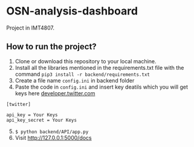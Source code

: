 # OSN-analysis-dashboard
Project in IMT4807.

## How to run the project?

1. Clone or download this repository to your local machine.
2. Install all the libraries mentioned in the requirements.txt file with the command `pip3 install -r backend/requirements.txt`
3. Create a file name `config.ini` in backend folder
4. Paste the code in `config.ini` and insert key deatils which you will get keys here [developer.twitter.com](https://developer.twitter.com/en)
```
[twitter]

api_key = Your Keys
api_key_secret = Your Keys
```
5. `$ python backend/API/app.py`
6. Visit http://127.0.0.1:5000/docs
